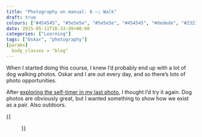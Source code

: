 ```yaml
---
title: "Photography on manual: 6 –; Walk"
draft: true
colours: ["#454545", "#5e5e5e", "#5e5e5e", "#454545", "#dedede", "#232323", "#dedede"]
date: 2015-05-11T16:33:49+00:00
categories: ["Learning"]
tags: ["Oskar", "photography"]
[params]
  body_classes = "blog"
---
```


When I started doing this course, I knew I’d probably end up with a lot of dog walking photos. Oskar and I are out every day, and so there’s lots of photo opportunities.

After [exploring the self-timer in my last photo](/photography-on-manual-5-levitation/), I thought I’d try it again. Dog photos are obviously great, but I wanted something to show how we exist as a pair. Also outdoors.

[{{<figure class="wp-caption aligncenter size-full wp-image-4682" src="/images/2015/05/DSCF4196-small.jpg" alt="Me and Oskar the dog, sitting together on a bench on the horizon of a big park" width="1500" height="1000" caption="**East Brighton rest.** I knocked the grass back a bit, as it was very bright, and I brought out the blue in the sky with curves.">}}](/images/2015/05/DSCF4196-small.jpg)

